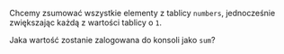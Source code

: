 Chcemy zsumować wszystkie elementy z tablicy `numbers`, jednocześnie zwiększając każdą z wartości tablicy o `1`.

Jaka wartość zostanie zalogowana do konsoli jako `sum`?
